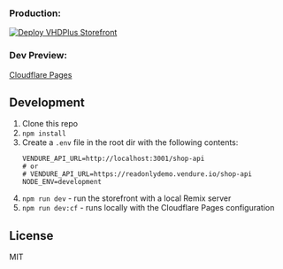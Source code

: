 ### Production: 
[![Deploy VHDPlus Storefront](https://github.com/VHDPlus/shop-storefront/actions/workflows/deploy-prod.yml/badge.svg)](https://github.com/VHDPlus/shop-storefront/actions/workflows/deploy-prod.yml)
### Dev Preview:
[Cloudflare Pages](https://shop-storefront.pages.dev/)

## Development

1. Clone this repo
2. `npm install`
3. Create a `.env` file in the root dir with the following contents:
   ```.env
   VENDURE_API_URL=http://localhost:3001/shop-api
   # or
   # VENDURE_API_URL=https://readonlydemo.vendure.io/shop-api
   NODE_ENV=development
   ```
4. `npm run dev` - run the storefront with a local Remix server
5. `npm run dev:cf` - runs locally with the Cloudflare Pages configuration

## License

MIT
